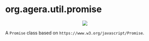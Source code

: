 # org.agera.util.promise

<p align="center">
  <a href="https://agera-air.github.io/api/org.agera.util.promise">
    <img src="https://img.shields.io/badge/ActionScript%20API%20Documentation-gray">
  </a>
</p>

A `Promise` class based on `https://www.w3.org/javascript/Promise`.